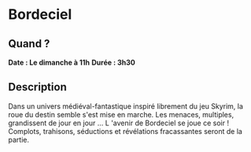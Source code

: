 # Bordeciel

## Quand ?
**Date : Le dimanche à 11h**
**Durée  : 3h30**

## Description
Dans un univers médiéval-fantastique inspiré librement du jeu Skyrim, la roue du destin semble s'est mise en marche. Les menaces, multiples, grandissent de jour en jour ... L 'avenir de Bordeciel se joue ce soir ! Complots, trahisons, séductions et révélations fracassantes seront de la partie.

